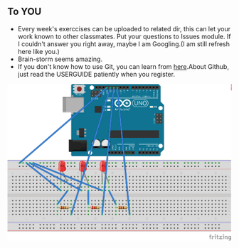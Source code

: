 ## To YOU
* Every week's exerccises can be uploaded to related dir, this can let your work known to other classmates. Put your questions to Issues module. If I couldn't answer you right away, maybe I am Googling.(I am still refresh here like you.)
* Brain-storm seems amazing.
* If you don't know how to use Git, you can learn from [here](https://www.liaoxuefeng.com/wiki/0013739516305929606dd18361248578c67b8067c8c017b000).About Github, just read the USERGUIDE patiently when you register.

![接线图](complex_version.png)
